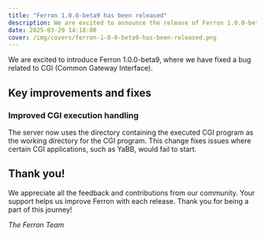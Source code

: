 ```yaml
---
title: "Ferron 1.0.0-beta9 has been released"
description: We are excited to announce the release of Ferron 1.0.0-beta9. This release brings a CGI bugfix.
date: 2025-03-29 14:18:00
cover: /img/covers/ferron-1-0-0-beta9-has-been-released.png
---
```


We are excited to introduce Ferron 1.0.0-beta9, where we have fixed a bug related to CGI (Common Gateway Interface).

## Key improvements and fixes

### Improved CGI execution handling

The server now uses the directory containing the executed CGI program as the working directory for the CGI program. This change fixes issues where certain CGI applications, such as YaBB, would fail to start.

## Thank you!

We appreciate all the feedback and contributions from our community. Your support helps us improve Ferron with each release. Thank you for being a part of this journey!

_The Ferron Team_
